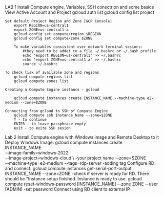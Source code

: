  LAB 1 Install Compute engine, Variables, SSH conectrion and some basics
    View Active Account and Project
        gcloud auth list
        gcloud config list project

    Set default Project Region and Zone [GCP Console]
        export REGION=us-central1         
        export ZONE=us-central1-a
        gcloud config set compute/region $REGION
        gcloud config set compute/zone $ZONE

        To make variables consistent over network terminal sesions:
            #they need to be addet to a file ~/.bashrc or ~/.bash_profile.     
            echo "export REGION=us-central1" >> ~/.bashrc
            echo "export ZONE=us-central1-a" >> ~/.bashrc
            source ~/.bashrc

    To check lisk of available zone and regions
        gcloud compute regions list
        gcloud compute zones list

    Creating a Compute Engine instance - gcloud

        gcloud compute instances create INSTANCE_NAME --machine-type e2-medium --zone=$ZONE

    Connecting from gcloud to SSH of Compute Engine
        gcloud compute ssh Instance_Name --zone=$ZONE
        Y - to continue
        ENTER - to leave passphrase empty 
        exit - to exite SSH sesion

        

Lab 2 Install Compute engine with Windows image and Remote Desktop to it
    Deploy Windows Image:
        gcloud compute instances create INSTANCE_NAME \
        --image-family=windows-2022 \
        --image-project=windows-cloud \             -your project name
        --zone=$ZONE \
        --machine-type=e2-medium
        --tags=rdp-server                           -adding tag
    Configure RD and connect:
        gcloud compute instances get-serial-port-output INSTANCE_NAME --zone=ZONE           -check if server is ready for RD. There should be "Instance setup finished. Instance is ready to use.
        gcloud compute reset-windows-password [INSTANCE_NAME] --zone ZONE --user [ADMIN]      -set password
        Connect using RD client to external IP
